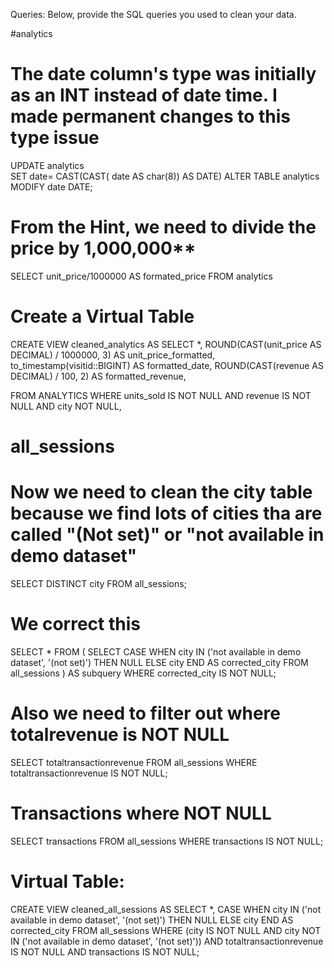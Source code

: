 


Queries:
Below, provide the SQL queries you used to clean your data.

#analytics
# The date column's type was initially as an INT instead of date time. I made permanent changes to this type issue 



UPDATE analytics  
SET date= CAST(CAST( date AS char(8)) AS DATE) 
ALTER TABLE analytics MODIFY date DATE; 



# From the Hint, we need to divide the price by 1,000,000** 


SELECT unit_price/1000000 AS formated_price FROM analytics 




  



# Create a Virtual Table 
CREATE VIEW cleaned_analytics AS 
SELECT 
    *,
    ROUND(CAST(unit_price AS DECIMAL) / 1000000, 3) AS unit_price_formatted,
    to_timestamp(visitid::BIGINT) AS formatted_date,
    ROUND(CAST(revenue AS DECIMAL) / 100, 2) AS formatted_revenue, 
    
FROM ANALYTICS 
WHERE units_sold IS NOT NULL AND revenue IS NOT NULL AND city NOT NULL, 


# all_sessions
# Now we need to clean the city table because we find lots of cities tha are called "(Not set)" or "not available in demo dataset" 
SELECT DISTINCT city FROM all_sessions; 

# We correct this  

SELECT * FROM (
    SELECT 
        CASE 
            WHEN city IN ('not available in demo dataset', '(not set)') THEN NULL
            ELSE city 
        END AS corrected_city
    FROM all_sessions
) AS subquery
WHERE corrected_city IS NOT NULL;


# Also we need to filter out where totalrevenue is NOT NULL 

SELECT totaltransactionrevenue FROM all_sessions WHERE totaltransactionrevenue IS NOT NULL; 


# Transactions where NOT NULL 

SELECT transactions FROM all_sessions WHERE transactions IS NOT NULL; 

# Virtual Table: 
CREATE VIEW cleaned_all_sessions AS 
SELECT 
    *,
    CASE 
        WHEN city IN ('not available in demo dataset', '(not set)') THEN NULL 
        ELSE city 
    END AS corrected_city
FROM all_sessions 
WHERE 
    (city IS NOT NULL AND city NOT IN ('not available in demo dataset', '(not set)')) 
    AND totaltransactionrevenue IS NOT NULL 
    AND transactions IS NOT NULL;













